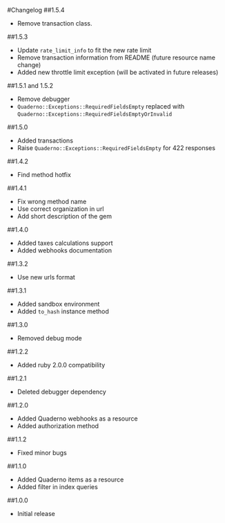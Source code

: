 #Changelog
##1.5.4
* Remove transaction class.

##1.5.3
* Update `rate_limit_info` to fit the new rate limit
* Remove transaction information from README (future resource name change)
* Added new throttle limit exception (will be activated in future releases)

##1.5.1 and 1.5.2
* Remove debugger
* `Quaderno::Exceptions::RequiredFieldsEmpty` replaced with `Quaderno::Exceptions::RequiredFieldsEmptyOrInvalid`

##1.5.0
* Added transactions
* Raise `Quaderno::Exceptions::RequiredFieldsEmpty` for 422 responses

##1.4.2
* Find method hotfix

##1.4.1
* Fix wrong method name
* Use correct organization in url
* Add short description of the gem

##1.4.0
* Added taxes calculations support
* Added webhooks documentation 

##1.3.2

* Use new urls format

##1.3.1

* Added sandbox environment
* Added `to_hash` instance method

##1.3.0

* Removed debug mode

##1.2.2

* Added ruby 2.0.0 compatibility

##1.2.1

* Deleted debugger dependency

##1.2.0

* Added Quaderno webhooks as a resource
* Added authorization method

##1.1.2

* Fixed minor bugs

##1.1.0

* Added Quaderno items as a resource
* Added filter in index queries

##1.0.0

* Initial release
